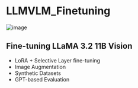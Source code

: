 # LLMVLM_Finetuning

![image](https://github.com/user-attachments/assets/0644ded7-964b-4e1c-adbe-d1f626f334df)


## Fine-tuning LLaMA 3.2 11B Vision

- LoRA + Selective Layer fine-tuning
- Image Augmentation
- Synthetic Datasets
- GPT-based Evaluation
